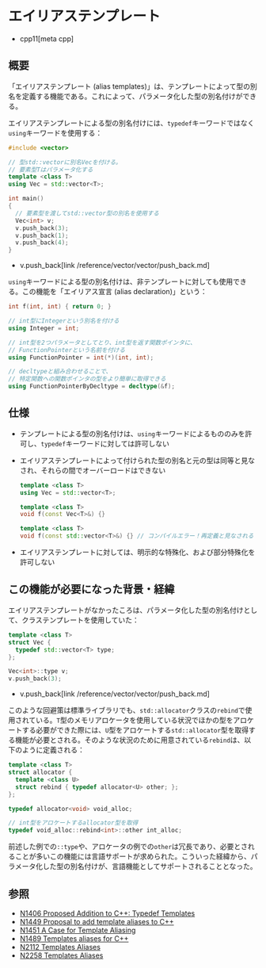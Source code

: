 # エイリアステンプレート
* cpp11[meta cpp]

## 概要
「エイリアステンプレート (alias templates)」は、テンプレートによって型の別名を定義する機能である。これによって、パラメータ化した型の別名付けができる。

エイリアステンプレートによる型の別名付けには、`typedef`キーワードではなく`using`キーワードを使用する：

```cpp example
#include <vector>

// 型std::vectorに別名Vecを付ける。
// 要素型Tはパラメータ化する
template <class T>
using Vec = std::vector<T>;

int main()
{
  // 要素型を渡してstd::vector型の別名を使用する
  Vec<int> v;
  v.push_back(3);
  v.push_back(1);
  v.push_back(4);
}
```
* v.push_back[link /reference/vector/vector/push_back.md]

`using`キーワードによる型の別名付けは、非テンプレートに対しても使用できる。この機能を「エイリアス宣言 (alias declaration)」という：

```cpp
int f(int, int) { return 0; }

// int型にIntegerという別名を付ける
using Integer = int;

// int型を2つパラメータとしてとり、int型を返す関数ポインタに、
// FunctionPointerという名前を付ける
using FunctionPointer = int(*)(int, int);

// decltypeと組み合わせることで、
// 特定関数への関数ポインタの型をより簡単に取得できる
using FunctionPointerByDecltype = decltype(&f);
```


## 仕様
- テンプレートによる型の別名付けは、`using`キーワードによるもののみを許可し、`typedef`キーワードに対しては許可しない
- エイリアステンプレートによって付けられた型の別名と元の型は同等と見なされ、それらの間でオーバーロードはできない

    ```cpp
    template <class T>
    using Vec = std::vector<T>;

    template <class T>
    void f(const Vec<T>&) {}

    template <class T>
    void f(const std::vector<T>&) {} // コンパイルエラー！再定義と見なされる
    ```

- エイリアステンプレートに対しては、明示的な特殊化、および部分特殊化を許可しない


## この機能が必要になった背景・経緯
エイリアステンプレートがなかったころは、パラメータ化した型の別名付けとして、クラステンプレートを使用していた：

```cpp
template <class T>
struct Vec {
  typedef std::vector<T> type;
};

Vec<int>::type v;
v.push_back(3);
```
* v.push_back[link /reference/vector/vector/push_back.md]

このような回避策は標準ライブラリでも、`std::allocator`クラスの`rebind`で使用されている。`T`型のメモリアロケータを使用している状況でほかの型をアロケートする必要ができた際には、`U`型をアロケートする`std::allocator`型を取得する機能が必要とされる。そのような状況のために用意されている`rebind`は、以下のように定義される：

```cpp
template <class T>
struct allocator {
  template <class U>
  struct rebind { typedef allocator<U> other; };
};

typedef allocator<void> void_alloc;

// int型をアロケートするallocator型を取得
typedef void_alloc::rebind<int>::other int_alloc;
```

前述した例での`::type`や、アロケータの例での`other`は冗長であり、必要とされることが多いこの機能には言語サポートが求められた。こういった経緯から、パラメータ化した型の別名付けが、言語機能としてサポートされることとなった。


## 参照
- [N1406 Proposed Addition to C++: Typedef Templates](http://www.open-std.org/jtc1/sc22/wg21/docs/papers/2002/n1406.pdf)
- [N1449 Proposal to add template aliases to C++](http://www.open-std.org/jtc1/sc22/wg21/docs/papers/2003/n1449.pdf)
- [N1451 A Case for Template Aliasing](http://www.open-std.org/jtc1/sc22/wg21/docs/papers/2003/n1451.html)
- [N1489 Templates aliases for C++](http://www.open-std.org/jtc1/sc22/wg21/docs/papers/2003/n1489.pdf)
- [N2112 Templates Aliases](http://www.open-std.org/jtc1/sc22/wg21/docs/papers/2006/n2112.pdf)
- [N2258 Templates Aliases](http://www.open-std.org/jtc1/sc22/wg21/docs/papers/2007/n2258.pdf)


